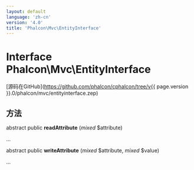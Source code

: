 ```yaml
---
layout: default
language: 'zh-cn'
version: '4.0'
title: 'Phalcon\Mvc\EntityInterface'
---
```

# Interface **Phalcon\Mvc\EntityInterface**

[源码在GitHub](https://github.com/phalcon/cphalcon/tree/v{{ page.version }}.0/phalcon/mvc/entityinterface.zep)

## 方法

abstract public **readAttribute** (*mixed* $attribute)

...

abstract public **writeAttribute** (*mixed* $attribute, *mixed* $value)

...